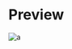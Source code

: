 # Preview 
![a](https://github.com/Eazvy/UILibs/blob/main/Librarys/Mango/Mango_Hub_preview.png?raw=true)

